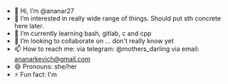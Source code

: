 - 👋 Hi, I’m @ananar27
- 👀 I’m interested in really wide range of things. Should put sth concrete here later.
- 🌱 I’m currently learning bash, gitlab, c and cpp
- 💞️ I’m looking to collaborate on ... don't really know yet
- 📫 How to reach me:
  via telegram: @mothers_darling
  via email: ananarkevich@gmail.com
- 😄 Pronouns: she/her
- ⚡ Fun fact: I'm 

<!---
ananar27/ananar27 is a ✨ special ✨ repository because its `README.md` (this file) appears on your GitHub profile.
You can click the Preview link to take a look at your changes.
--->
